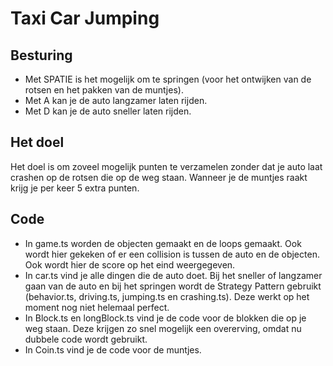 # Taxi Car Jumping

## Besturing

- Met SPATIE is het mogelijk om te springen (voor het ontwijken van de rotsen en het pakken van de muntjes).
- Met A kan je de auto langzamer laten rijden.
- Met D kan je de auto sneller laten rijden.

## Het doel

Het doel is om zoveel mogelijk punten te verzamelen zonder dat je auto laat crashen op de rotsen die op de weg staan. Wanneer je de muntjes raakt krijg je per keer 5 extra punten.

## Code

- In game.ts worden de objecten gemaakt en de loops gemaakt. Ook wordt hier gekeken of er een collision is tussen de auto en de objecten. Ook wordt hier de score op het eind weergegeven.
- In car.ts vind je alle dingen die de auto doet. Bij het sneller of langzamer gaan van de auto en bij het springen wordt de Strategy Pattern gebruikt (behavior.ts, driving.ts, jumping.ts en crashing.ts). Deze werkt op het moment nog niet helemaal perfect.
- In Block.ts en longBlock.ts vind je de code voor de blokken die op je weg staan. Deze krijgen zo snel mogelijk een overerving, omdat nu dubbele code wordt gebruikt.
- In Coin.ts vind je de code voor de muntjes.